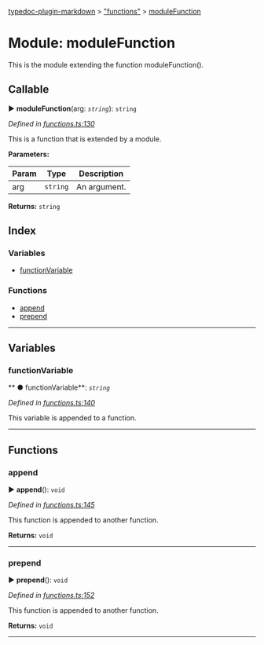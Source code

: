 [typedoc-plugin-markdown](../index.md) > ["functions"](../modules/_functions_.md) > [moduleFunction](../modules/_functions_.modulefunction.md)



# Module: moduleFunction


This is the module extending the function moduleFunction().

## Callable
► **moduleFunction**(arg: *`string`*): `string`




*Defined in [functions.ts:130](https://github.com/tgreyuk/typedoc-plugin-markdown/blob/master/tests/src/functions.ts#L130)*



This is a function that is extended by a module.


**Parameters:**

| Param  | Type                | Description  |
| ------ | ------------------- | ------------ |
| arg | `string` | An argument. |





**Returns:** `string`




## Index

### Variables

* [functionVariable](_functions_.modulefunction.md#functionvariable)


### Functions

* [append](_functions_.modulefunction.md#append)
* [prepend](_functions_.modulefunction.md#prepend)



---
## Variables
<a id="functionvariable"></a>

###  functionVariable

** ●  functionVariable**:  *`string`* 

*Defined in [functions.ts:140](https://github.com/tgreyuk/typedoc-plugin-markdown/blob/master/tests/src/functions.ts#L140)*



This variable is appended to a function.




___


## Functions
<a id="append"></a>

###  append

► **append**(): `void`




*Defined in [functions.ts:145](https://github.com/tgreyuk/typedoc-plugin-markdown/blob/master/tests/src/functions.ts#L145)*



This function is appended to another function.




**Returns:** `void`





___

<a id="prepend"></a>

###  prepend

► **prepend**(): `void`




*Defined in [functions.ts:152](https://github.com/tgreyuk/typedoc-plugin-markdown/blob/master/tests/src/functions.ts#L152)*



This function is appended to another function.




**Returns:** `void`





___


